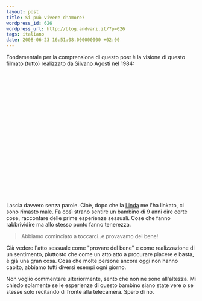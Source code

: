 ```yaml
---
layout: post
title: Si può vivere d'amore?
wordpress_id: 626
wordpress_url: http://blog.andvari.it/?p=626
tags: italiano
date: 2008-06-23 16:51:08.000000000 +02:00
---
```

Fondamentale per la comprensione di questo post è la visione di questo filmato (tutto) realizzato da <a href="http://it.wikipedia.org/wiki/Silvano_Agosti">Silvano Agosti</a> nel 1984:
<object classid="clsid:d27cdb6e-ae6d-11cf-96b8-444553540000" width="425" height="344" codebase="http://download.macromedia.com/pub/shockwave/cabs/flash/swflash.cab#version=6,0,40,0"><param name="src" value="http://www.youtube.com/v/Sf_mXUk-jcI&amp;hl=it" /><embed type="application/x-shockwave-flash" width="425" height="344" src="http://www.youtube.com/v/Sf_mXUk-jcI&amp;hl=it"></embed></object>

Lascia davvero senza parole. Cioè, dopo che la <a href="http://lindina.wordpress.com">Linda</a> me l'ha linkato, ci sono rimasto male. Fa così strano sentire un bambino di 9 anni dire certe cose, raccontare delle prime esperienze sessuali. Cose che fanno rabbrividire ma allo stesso punto fanno tenerezza.
<blockquote>Abbiamo cominciato a toccarci..e provavamo del bene!</blockquote>
Già vedere l'atto sessuale come "provare del bene" e come realizzazione di un sentimento, piuttosto che come un atto atto a procurare piacere e basta, è già una gran cosa. Cosa che molte persone ancora oggi non hanno capito, abbiamo tutti diversi esempi ogni giorno.

Non voglio commentare ulteriormente, sento che non ne sono all'altezza. Mi chiedo solamente se le esperienze di questo bambino siano state vere o se stesse solo recitando di fronte alla telecamera. Spero di no.
